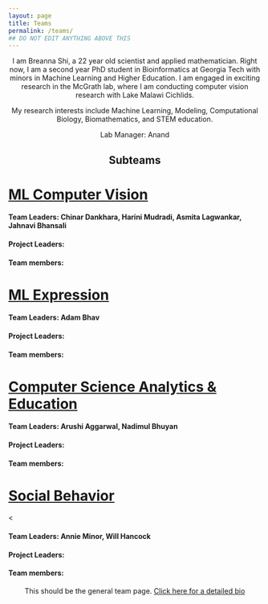 ```yaml
---
layout: page
title: Teams
permalink: /teams/
## DO NOT EDIT ANYTHING ABOVE THIS
---
```


<head>
  <style>
    p {text-align: center;}
    h2 {text-align: center;}
  </style>
</head>

<!-- <p>picture of Bree here </p> -->

<p>I am Breanna Shi, a 22 year old scientist and applied mathematician. Right now, I am a second year PhD student in Bioinformatics at Georgia Tech with minors in Machine Learning and Higher Education. I am engaged in exciting research in the McGrath lab, where I am conducting computer vision research with Lake Malawi Cichlids.

My research interests include Machine Learning, Modeling, Computational Biology, Biomathematics, and STEM education.</p>

Lab Manager: Anand

<h2> Subteams </h2>
<h1><a href= "/team_bios/bios.md">ML Computer Vision</a></h1>
<h4>Team Leaders: Chinar Dankhara, Harini Mudradi, Asmita Lagwankar, Jahnavi Bhansali </h4>
<h4>Project Leaders:</h4>
<h4>Team members:</h4>
<h1><a href= "/team_bios/bios.md">ML Expression</a></h1>
<h4>Team Leaders: Adam Bhav </h4>
<h4>Project Leaders:</h4>
<h4>Team members:</h4>
<h1><a href= "/team_bios/bios.md">Computer Science Analytics & Education</a></h1>
<h4>Team Leaders: Arushi Aggarwal, Nadimul Bhuyan</h4>
<h4>Project Leaders:</h4>
<h4>Team members:</h4>
<h1><a href= "/team_bios/bios.md">Social Behavior</a></h1>
<<h4>Team Leaders: Annie Minor, Will Hancock</h4>
<h4>Project Leaders:</h4>
<h4>Team members:</h4>

This should be the general team page. [Click here for a detailed bio](/team_bios/bios.md)

